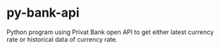 # py-bank-api
Python program using Privat Bank open API to get either latest currency rate or historical data of currency rate.
